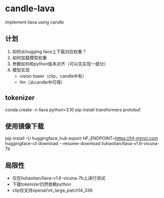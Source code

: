 # candle-lava
implement llava using candle

## 计划

1. 如何从hugging face上下载对应权重？
2. 如何加载模型权重
3. 参数如何和python版本对齐（可以先实现一部分）
4. 模型实现
    * vision tower（clip，candle中有）
    * llm（从candle中可得）

## tokenizer
conda create -n llava python=3.10
pip install transformers protobuf

## 使用镜像下载
pip install -U huggingface_hub
export HF_ENDPOINT=https://hf-mirror.com
huggingface-cli download --resume-download liuhaotian/llava-v1.6-vicuna-7b

## 局限性
* 仅在liuhaotian/llava-v1.6-vicuna-7b上进行测试
* 下载tokenizer仍然依赖python
* clip仅支持openai/vit_large_patch14_336